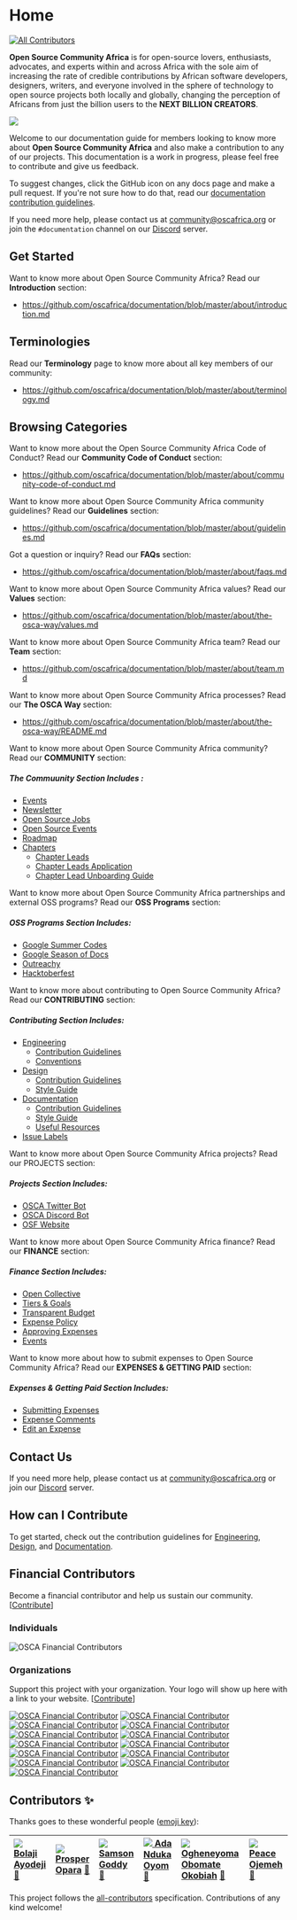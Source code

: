 # Home

[![All Contributors](https://img.shields.io/badge/all_contributors-6-orange.svg?style=flat-square)](./#contributors-)

**Open Source Community Africa** is for open-source lovers, enthusiasts, advocates, and experts within and across Africa with the sole aim of increasing the rate of credible contributions by African software developers, designers, writers, and everyone involved in the sphere of technology to open source projects both locally and globally, changing the perception of Africans from just the billion users to the **NEXT BILLION CREATORS**.

![](.gitbook/assets/osca-logo_colored.png)

Welcome to our documentation guide for members looking to know more about **Open Source Community Africa** and also make a contribution to any of our projects. This documentation is a work in progress, please feel free to contribute and give us feedback.

To suggest changes, click the GitHub icon on any docs page and make a pull request. If you're not sure how to do that, read our [documentation contribution guidelines](https://github.com/oscafrica/documentation/blob/master/contributing/documentation/guidelines.md).

If you need more help, please contact us at [community@oscafrica.org](mailto:community@oscafrica.org) or join the `#documentation` channel on our [Discord](https://bit.ly/osca-discord) server.

## Get Started

Want to know more about Open Source Community Africa? Read our **Introduction** section:

 * https://github.com/oscafrica/documentation/blob/master/about/introduction.md

## Terminologies

Read our **Terminology** page to know more about all key members of our community:

 * https://github.com/oscafrica/documentation/blob/master/about/terminology.md

## Browsing Categories

Want to know more about the Open Source Community Africa Code of Conduct? Read our **Community Code of Conduct** section:

 * https://github.com/oscafrica/documentation/blob/master/about/community-code-of-conduct.md

Want to know more about Open Source Community Africa community guidelines? Read our **Guidelines** section:

 * https://github.com/oscafrica/documentation/blob/master/about/guidelines.md

Got a question or inquiry? Read our **FAQs** section:

 * https://github.com/oscafrica/documentation/blob/master/about/faqs.md

Want to know more about Open Source Community Africa values? Read our **Values** section:

 * https://github.com/oscafrica/documentation/blob/master/about/the-osca-way/values.md
 
Want to know more about Open Source Community Africa team? Read our **Team** section:

 * https://github.com/oscafrica/documentation/blob/master/about/team.md
 
Want to know more about Open Source Community Africa processes? Read our **The OSCA Way** section:

 * https://github.com/oscafrica/documentation/blob/master/about/the-osca-way/README.md

Want to know more about Open Source Community Africa community? Read our **COMMUNITY** section:
##### The Commuunity Section Includes :

 * [Events](https://github.com/oscafrica/documentation/blob/master/community/events.md)
 * [Newsletter](https://github.com/oscafrica/documentation/blob/master/community/newsletter.md)
 * [Open Source Jobs](https://github.com/oscafrica/documentation/blob/master/community/open-source-jobs.md)
 * [Open Source Events](https://github.com/oscafrica/documentation/blob/master/community/open-source-events.md)
 * [Roadmap](https://github.com/oscafrica/documentation/blob/master/community/roadmap.md)
 * [Chapters](https://github.com/oscafrica/documentation/blob/master/community/chapters/README.md)
    - [Chapter Leads](https://github.com/oscafrica/documentation/blob/master/community/chapters/chapter-leads.md)
    - [Chapter Leads Application](https://github.com/oscafrica/documentation/blob/master/community/chapters/chapter-leads-application.md)
    - [Chapter Lead Unboarding Guide](https://github.com/oscafrica/documentation/blob/master/community/chapters/chapter-leads-onboarding-guide.md)
    
Want to know more about Open Source Community Africa partnerships and external OSS programs? Read our **OSS Programs** section:
##### OSS Programs Section Includes:

  - [Google Summer Codes](https://github.com/oscafrica/documentation/blob/master/oss-programs/google-summer-of-code.md)
  - [Google Season of Docs](https://github.com/oscafrica/documentation/blob/master/oss-programs/google-season-of-docs.md)
  - [Outreachy](https://github.com/oscafrica/documentation/blob/master/oss-programs/outreachy.md)
  - [Hacktoberfest](https://github.com/oscafrica/documentation/blob/master/oss-programs/hacktoberfest.md)
  
Want to know more about contributing to Open Source Community Africa? Read our **CONTRIBUTING** section:
##### Contributing Section Includes:

* [Engineering](contributing/engineering/README.md)
  * [Contribution Guidelines](contributing/engineering/guidelines.md)
  * [Conventions](contributing/engineering/conventions.md)
* [Design](contributing/design/README.md)
  * [Contribution Guidelines](contributing/design/guidelines.md)
  * [Style Guide](contributing/design/style-guide.md)
* [Documentation](contributing/documentation/README.md)
  * [Contribution Guidelines](contributing/documentation/guidelines.md)
  * [Style Guide](contributing/documentation/style-guide.md)
  * [Useful Resources](contributing/documentation/useful-resources.md)
* [Issue Labels](contributing/issue-labels.md)

Want to know more about Open Source Community Africa projects? Read our PROJECTS section:
##### Projects Section Includes:

* [OSCA Twitter Bot](projects/osca-twitter-bot.md)
* [OSCA Discord Bot](projects/osca-discord-bot.md)
* [OSF Website](projects/osf-website.md)


Want to know more about Open Source Community Africa finance? Read our **FINANCE** section:
##### Finance Section Includes:

* [Open Collective](finance/open-collective.md)
* [Tiers & Goals](finance/tiers-and-goals.md)
* [Transparent Budget](finance/transparent-budget.md)
* [Expense Policy](finance/expense-policy.md)
* [Approving Expenses](finance/approving-expenses.md)
* [Events](finance/events.md)


Want to know more about how to submit expenses to Open Source Community Africa? Read our **EXPENSES & GETTING PAID** section:
##### Expenses & Getting Paid Section Includes:

* [Submitting Expenses](expenses-and-getting-paid/submitting-expenses.md)
* [Expense Comments](expenses-and-getting-paid/expense-comments.md)
* [Edit an Expense](expenses-and-getting-paid/edit-an-expense.md)

## Contact Us

If you need more help, please contact us at [community@oscafrica.org](mailto:community@oscafrica.org) or join our [Discord](https://bit.ly/osca-discord) server.

## How can I Contribute

To get started, check out the contribution guidelines for [Engineering](contributing/engineering/), [Design](contributing/design/), and [Documentation](contributing/documentation/).

## Financial Contributors

Become a financial contributor and help us sustain our community. \[[Contribute](https://opencollective.com/osca/contribute)\]

### Individuals

![OSCA Financial Contributors](https://opencollective.com/osca/individuals.svg?width=900)

### Organizations

Support this project with your organization. Your logo will show up here with a link to your website. \[[Contribute](https://opencollective.com/osca/contribute)\]

[![OSCA Financial Contributor](https://opencollective.com/osca/organization/0/avatar.svg)](https://opencollective.com/osca/organization/0/website) [![OSCA Financial Contributor](https://opencollective.com/osca/organization/1/avatar.svg)](https://opencollective.com/osca/organization/1/website) [![OSCA Financial Contributor](https://opencollective.com/osca/organization/2/avatar.svg)](https://opencollective.com/osca/organization/2/website) [![OSCA Financial Contributor](https://opencollective.com/osca/organization/3/avatar.svg)](https://opencollective.com/osca/organization/3/website) [![OSCA Financial Contributor](https://opencollective.com/osca/organization/4/avatar.svg)](https://opencollective.com/osca/organization/4/website) [![OSCA Financial Contributor](https://opencollective.com/osca/organization/5/avatar.svg)](https://opencollective.com/osca/organization/5/website) [![OSCA Financial Contributor](https://opencollective.com/osca/organization/6/avatar.svg)](https://opencollective.com/osca/organization/6/website) [![OSCA Financial Contributor](https://opencollective.com/osca/organization/7/avatar.svg)](https://opencollective.com/osca/organization/7/website) [![OSCA Financial Contributor](https://opencollective.com/osca/organization/8/avatar.svg)](https://opencollective.com/osca/organization/8/website) [![OSCA Financial Contributor](https://opencollective.com/osca/organization/9/avatar.svg)](https://opencollective.com/osca/organization/9/website) [![OSCA Financial Contributor](https://opencollective.com/osca/organization/10/avatar.svg)](https://opencollective.com/osca/organization/10/website) [![OSCA Financial Contributor](https://opencollective.com/osca/organization/11/avatar.svg)](https://opencollective.com/osca/organization/11/website) [![OSCA Financial Contributor](https://opencollective.com/osca/organization/12/avatar.svg)](https://opencollective.com/osca/organization/12/website)

## Contributors ✨

Thanks goes to these wonderful people \([emoji key](https://allcontributors.org/docs/en/emoji-key)\):

| [![](https://avatars2.githubusercontent.com/u/30334776?v=4) **Bolaji Ayodeji**](https://bolajiayodeji.com) [📖](https://github.com/oscafrica/documentation/commits?author=BolajiAyodeji) | [![](https://avatars3.githubusercontent.com/u/30195980?v=4) **Prosper Opara**](https://kodekage.tech) [📖](https://github.com/oscafrica/documentation/commits?author=kodekage) | [![](https://avatars3.githubusercontent.com/u/6048601?v=4) **Samson Goddy**](http://samsongoddy.com) [📖](https://github.com/oscafrica/documentation/commits?author=samswag) | [![](https://avatars0.githubusercontent.com/u/13289217?v=4) **Ada Nduka Oyom**](http://medium.com/kolokodess) [📖](https://github.com/oscafrica/documentation/commits?author=Kolokodess) | [![](https://avatars0.githubusercontent.com/u/32799642?v=4) **Ogheneyoma Obomate Okobiah**](https://github.com/Yomdroid) [📖](https://github.com/oscafrica/documentation/commits?author=Yomdroid) | [![](https://avatars1.githubusercontent.com/u/30669761?v=4) **Peace Ojemeh**](http://peaceojemeh.com/) [📖](https://github.com/oscafrica/documentation/commits?author=perriefidelis) |
| :--- | :--- | :--- | :--- | :--- | :--- |


This project follows the [all-contributors](https://github.com/all-contributors/all-contributors) specification. Contributions of any kind welcome!


